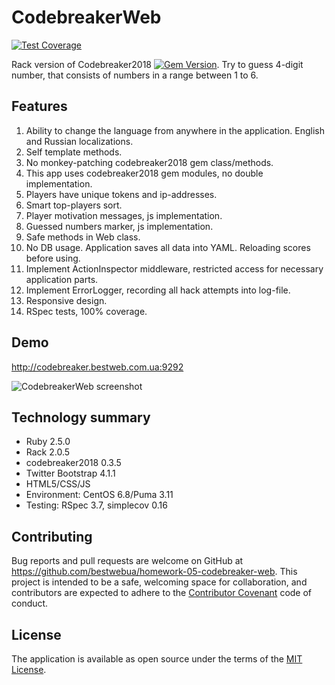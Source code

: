 # CodebreakerWeb
[code_climate]: https://codeclimate.com/github/bestwebua/homework-05-codebreaker-web
[![Test Coverage](https://api.codeclimate.com/v1/badges/5b446f43b805420285006f76/test_coverage)][code_climate]

Rack version of Codebreaker2018 [![Gem Version](https://badge.fury.io/rb/codebreaker2018.svg)](https://badge.fury.io/rb/codebreaker2018). Try to guess 4-digit number, that consists of numbers in a range between 1 to 6.

## Features

1. Ability to change the language from anywhere in the application. English and Russian localizations.
2. Self template methods.
3. No monkey-patching codebreaker2018 gem class/methods.
4. This app uses codebreaker2018 gem modules, no double implementation.
5. Players have unique tokens and ip-addresses.
6. Smart top-players sort.
7. Player motivation messages, js implementation.
8. Guessed numbers marker, js implementation.
9. Safe methods in Web class.
10. No DB usage. Application saves all data into YAML. Reloading scores before using.
11. Implement ActionInspector middleware, restricted access for necessary application parts.
12. Implement ErrorLogger, recording all hack attempts into log-file.
13. Responsive design.
14. RSpec tests, 100% coverage.

## Demo

http://codebreaker.bestweb.com.ua:9292

![CodebreakerWeb screenshot](https://raw.githubusercontent.com/bestwebua/homework-05-codebreaker-web/feature/base_version/public/images/screenshot.png)

## Technology summary

* Ruby 2.5.0
* Rack 2.0.5
* codebreaker2018 0.3.5
* Twitter Bootstrap 4.1.1
* HTML5/CSS/JS
* Environment: CentOS 6.8/Puma 3.11
* Testing: RSpec 3.7, simplecov 0.16

## Contributing

Bug reports and pull requests are welcome on GitHub at https://github.com/bestwebua/homework-05-codebreaker-web. This project is intended to be a safe, welcoming space for collaboration, and contributors are expected to adhere to the [Contributor Covenant](http://contributor-covenant.org) code of conduct.


## License

The application is available as open source under the terms of the [MIT License](http://opensource.org/licenses/MIT).

